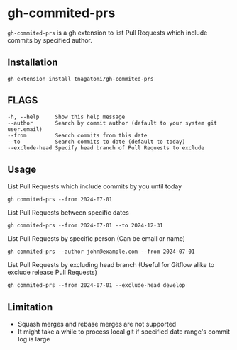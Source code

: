 # gh-commited-prs

`gh-commited-prs` is a gh extension to list Pull Requests which include commits by specified author.

## Installation

```console
gh extension install tnagatomi/gh-commited-prs
```

## FLAGS

```
-h, --help     Show this help message
--author       Search by commit author (default to your system git user.email)
--from         Search commits from this date
--to           Search commits to date (default to today)
--exclude-head Specify head branch of Pull Requests to exclude
```

## Usage

List Pull Requests which include commits by you until today

```console
gh commited-prs --from 2024-07-01
```

List Pull Requests between specific dates

```console
gh commited-prs --from 2024-07-01 --to 2024-12-31
```

List Pull Requests by specific person (Can be email or name)

```console
gh commited-prs --author john@example.com --from 2024-07-01
```

List Pull Requests by excluding head branch (Useful for Gitflow alike to exclude release Pull Requests)

```console
gh commited-prs --from 2024-07-01 --exclude-head develop
```

## Limitation

- Squash merges and rebase merges are not supported
- It might take a while to process local git if specified date range's commit log is large
